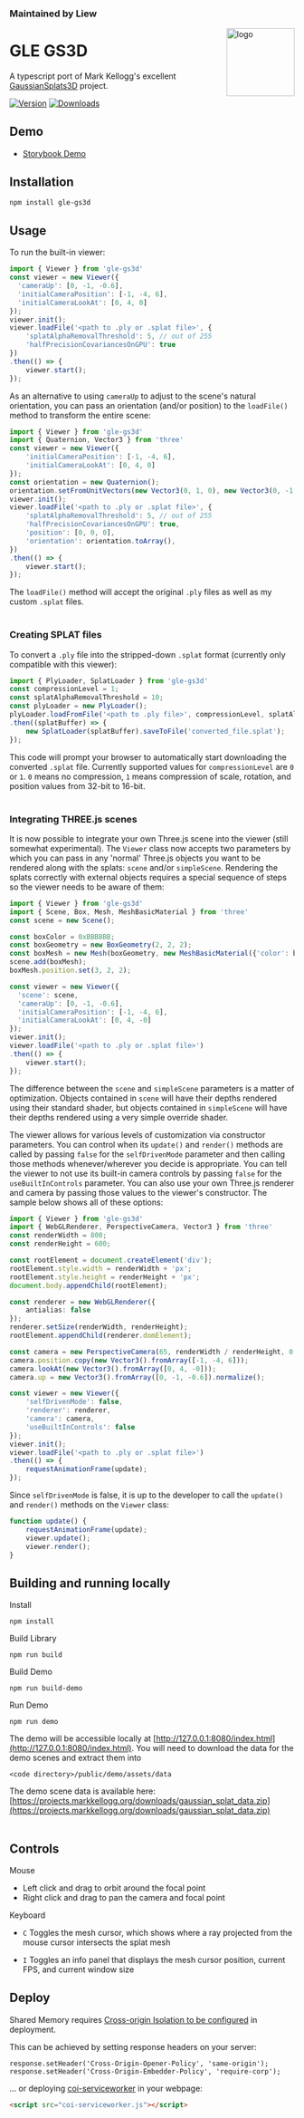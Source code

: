 ### Maintained by Liew


<a href="/">
    <img alt="logo" src="public/images/logo-flipped.png" align="right" width="120" height="120"/>
</a>

# GLE GS3D
A typescript port of Mark Kellogg's excellent [GaussianSplats3D](https://github.com/mkkellogg/GaussianSplats3D) project.

[![Version](https://img.shields.io/npm/v/gle-gs3d?style=flat&colorA=000000&colorB=000000)](https://www.npmjs.com/package/gle-gs3d)
[![Downloads](https://img.shields.io/npm/dt/gle-gs3d.svg?style=flat&colorA=000000&colorB=000000)](https://www.npmjs.com/package/gle-gs3d)

## Demo
- [Storybook Demo](https://gle-scene-components.vercel.app/?path=/story/gle-scene-components-scene--gaussian-splat-clouds)

## Installation
```shell
npm install gle-gs3d
```

## Usage

To run the built-in viewer:

```typescript
import { Viewer } from 'gle-gs3d'
const viewer = new Viewer({
  'cameraUp': [0, -1, -0.6],
  'initialCameraPosition': [-1, -4, 6],
  'initialCameraLookAt': [0, 4, 0]
});
viewer.init();
viewer.loadFile('<path to .ply or .splat file>', {
    'splatAlphaRemovalThreshold': 5, // out of 255
    'halfPrecisionCovariancesOnGPU': true
})
.then(() => {
    viewer.start();
});
```
As an alternative to using `cameraUp` to adjust to the scene's natural orientation, you can pass an orientation (and/or position) to the `loadFile()` method to transform the entire scene:
```typescript
import { Viewer } from 'gle-gs3d'
import { Quaternion, Vector3 } from 'three'
const viewer = new Viewer({
    'initialCameraPosition': [-1, -4, 6],
    'initialCameraLookAt': [0, 4, 0]
});
const orientation = new Quaternion();
orientation.setFromUnitVectors(new Vector3(0, 1, 0), new Vector3(0, -1, 0.6).normalize());
viewer.init();
viewer.loadFile('<path to .ply or .splat file>', {
    'splatAlphaRemovalThreshold': 5, // out of 255
    'halfPrecisionCovariancesOnGPU': true,
    'position': [0, 0, 0],
    'orientation': orientation.toArray(),
})
.then(() => {
    viewer.start();
});
```

The `loadFile()` method will accept the original `.ply` files as well as my custom `.splat` files.
<br>
<br>
### Creating SPLAT files
To convert a `.ply` file into the stripped-down `.splat` format (currently only compatible with this viewer):

```typescript
import { PlyLoader, SplatLoader } from 'gle-gs3d'
const compressionLevel = 1;
const splatAlphaRemovalThreshold = 10;
const plyLoader = new PlyLoader();
plyLoader.loadFromFile('<path to .ply file>', compressionLevel, splatAlphaRemovalThreshold)
.then((splatBuffer) => {
    new SplatLoader(splatBuffer).saveToFile('converted_file.splat');
});
```
This code will prompt your browser to automatically start downloading the converted `.splat` file. Currently supported values for `compressionLevel` are `0` or `1`. `0` means no compression, `1` means compression of scale, rotation, and position values from 32-bit to 16-bit.
<br>
<br>
### Integrating THREE.js scenes
It is now possible to integrate your own Three.js scene into the viewer (still somewhat experimental). The `Viewer` class now accepts two parameters by which you can pass in any 'normal' Three.js objects you want to be rendered along with the splats: `scene` and/or `simpleScene`. Rendering the splats correctly with external objects requires a special sequence of steps so the viewer needs to be aware of them:
```typescript
import { Viewer } from 'gle-gs3d'
import { Scene, Box, Mesh, MeshBasicMaterial } from 'three'
const scene = new Scene();

const boxColor = 0xBBBBBB;
const boxGeometry = new BoxGeometry(2, 2, 2);
const boxMesh = new Mesh(boxGeometry, new MeshBasicMaterial({'color': boxColor}));
scene.add(boxMesh);
boxMesh.position.set(3, 2, 2);

const viewer = new Viewer({
  'scene': scene,
  'cameraUp': [0, -1, -0.6],
  'initialCameraPosition': [-1, -4, 6],
  'initialCameraLookAt': [0, 4, -0]
});
viewer.init();
viewer.loadFile('<path to .ply or .splat file>')
.then(() => {
    viewer.start();
});
```
The difference between the `scene` and `simpleScene` parameters is a matter of optimization. Objects contained in `scene` will have their depths rendered using their standard shader, but objects contained in `simpleScene` will have their depths rendered using a very simple override shader.

The viewer allows for various levels of customization via constructor parameters. You can control when its `update()` and `render()` methods are called by passing `false` for the `selfDrivenMode` parameter and then calling those methods whenever/wherever you decide is appropriate. You can tell the viewer to not use its built-in camera controls by passing `false` for the `useBuiltInControls` parameter. You can also use your own Three.js renderer and camera by passing those values to the viewer's constructor. The sample below shows all of these options:

```typescript
import { Viewer } from 'gle-gs3d'
import { WebGLRenderer, PerspectiveCamera, Vector3 } from 'three'
const renderWidth = 800;
const renderHeight = 600;

const rootElement = document.createElement('div');
rootElement.style.width = renderWidth + 'px';
rootElement.style.height = renderHeight + 'px';
document.body.appendChild(rootElement);

const renderer = new WebGLRenderer({
    antialias: false
});
renderer.setSize(renderWidth, renderHeight);
rootElement.appendChild(renderer.domElement);

const camera = new PerspectiveCamera(65, renderWidth / renderHeight, 0.1, 500);
camera.position.copy(new Vector3().fromArray([-1, -4, 6]));
camera.lookAt(new Vector3().fromArray([0, 4, -0]));
camera.up = new Vector3().fromArray([0, -1, -0.6]).normalize();

const viewer = new Viewer({
    'selfDrivenMode': false,
    'renderer': renderer,
    'camera': camera,
    'useBuiltInControls': false
});
viewer.init();
viewer.loadFile('<path to .ply or .splat file>')
.then(() => {
    requestAnimationFrame(update);
});
```
Since `selfDrivenMode` is false, it is up to the developer to call the `update()` and `render()` methods on the `Viewer` class:
```typescript
function update() {
    requestAnimationFrame(update);
    viewer.update();
    viewer.render();
}
```

## Building and running locally
Install
```
npm install
```
Build Library
```
npm run build
```
Build Demo
```
npm run build-demo
```
Run Demo
```
npm run demo
```
The demo will be accessible locally at [http://127.0.0.1:8080/index.html](http://127.0.0.1:8080/index.html). You will need to download the data for the demo scenes and extract them into 
```
<code directory>/public/demo/assets/data
```
The demo scene data is available here: [https://projects.markkellogg.org/downloads/gaussian_splat_data.zip](https://projects.markkellogg.org/downloads/gaussian_splat_data.zip)
<br>
<br>

## Controls
Mouse
- Left click and drag to orbit around the focal point
- Right click and drag to pan the camera and focal point
  
Keyboard
- `C` Toggles the mesh cursor, which shows where a ray projected from the mouse cursor intersects the splat mesh

- `I` Toggles an info panel that displays the mesh cursor position, current FPS, and current window size
## Deploy
Shared Memory requires [Cross-origin Isolation to be configured](https://web.dev/articles/coop-coep) in deployment.  

This can be achieved by setting response headers on your server:
```
response.setHeader('Cross-Origin-Opener-Policy', 'same-origin');
response.setHeader('Cross-Origin-Embedder-Policy', 'require-corp');
```
... or deploying [coi-serviceworker](https://github.com/gzuidhof/coi-serviceworker) in your webpage:
```html
<script src="coi-serviceworker.js"></script>
```